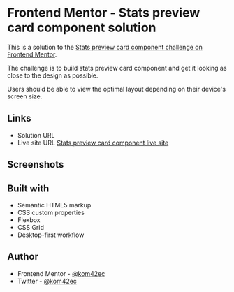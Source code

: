 # Frontend Mentor - Stats preview card component solution

This is a solution to the [Stats preview card component challenge on Frontend Mentor](https://www.frontendmentor.io/challenges/stats-preview-card-component-8JqbgoU62).

The challenge is to build stats preview card component and get it looking as close to the design as possible.

Users should be able to view the optimal layout depending on their device's screen size.

## Links

- Solution URL
- Live site URL [Stats preview card component live site](https://kom42ec.github.io/stats-preview-card/)

## Screenshots

## Built with

- Semantic HTML5 markup
- CSS custom properties
- Flexbox
- CSS Grid
- Desktop-first workflow

## Author

- Frontend Mentor - [@kom42ec](https://www.frontendmentor.io/profile/kom42ec)
- Twitter - [@kom42ec](https://twitter.com/kom42ec)
